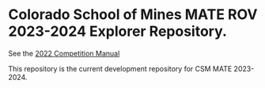 # Colorado School of Mines MATE ROV 2023-2024 Explorer Repository.

See the [2022 Competition Manual](https://20693798.fs1.hubspotusercontent-na1.net/hubfs/20693798/2024%20EXPLORER%20Manual%20FINAL_1_16_2024_with_Cover.pdf)

This repository is the current development repository for CSM MATE 2023-2024.